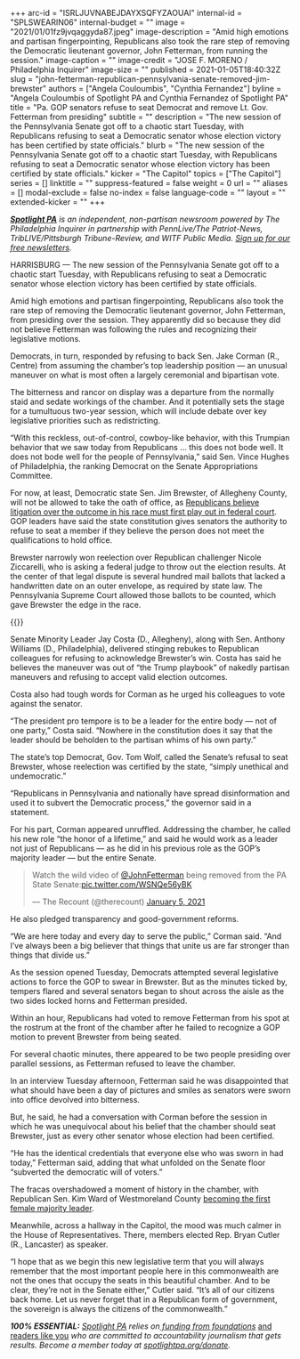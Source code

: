 +++
arc-id = "ISRLJUVNABEJDAYXSQFYZAOUAI"
internal-id = "SPLSWEARIN06"
internal-budget = ""
image = "2021/01/01fz9jvqaggyda87.jpeg"
image-description = "Amid high emotions and partisan fingerpointing, Republicans also took the rare step of removing the Democratic lieutenant governor, John Fetterman, from running the session."
image-caption = ""
image-credit = "JOSE F. MORENO / Philadelphia Inquirer"
image-size = ""
published = 2021-01-05T18:40:32Z
slug = "john-fetterman-republican-pennsylvania-senate-removed-jim-brewster"
authors = ["Angela Couloumbis", "Cynthia Fernandez"]
byline = "Angela Couloumbis of Spotlight PA and Cynthia Fernandez of Spotlight PA"
title = "Pa. GOP senators refuse to seat Democrat and remove Lt. Gov. Fetterman from presiding"
subtitle = ""
description = "The new session of the Pennsylvania Senate got off to a chaotic start Tuesday, with Republicans refusing to seat a Democratic senator whose election victory has been certified by state officials."
blurb = "The new session of the Pennsylvania Senate got off to a chaotic start Tuesday, with Republicans refusing to seat a Democratic senator whose election victory has been certified by state officials."
kicker = "The Capitol"
topics = ["The Capitol"]
series = []
linktitle = ""
suppress-featured = false
weight = 0
url = ""
aliases = []
modal-exclude = false
no-index = false
language-code = ""
layout = ""
extended-kicker = ""
+++

<a href="https://www.spotlightpa.org/"><i><b>Spotlight PA</b></i></a><i> is an independent, non-partisan newsroom powered by The Philadelphia Inquirer in partnership with PennLive/The Patriot-News, TribLIVE/Pittsburgh Tribune-Review, and WITF Public Media. </i><a href="https://www.spotlightpa.org/newsletters"><i>Sign up for our free newsletters</i></a><i>.</i>

HARRISBURG — The new session of the Pennsylvania Senate got off to a chaotic start Tuesday, with Republicans refusing to seat a Democratic senator whose election victory has been certified by state officials.

Amid high emotions and partisan fingerpointing, Republicans also took the rare step of removing the Democratic lieutenant governor, John Fetterman, from presiding over the session. They apparently did so because they did not believe Fetterman was following the rules and recognizing their legislative motions.

Democrats, in turn, responded by refusing to back Sen. Jake Corman (R., Centre) from assuming the chamber’s top leadership position — an unusual maneuver on what is most often a largely ceremonial and bipartisan vote.

The bitterness and rancor on display was a departure from the normally staid and sedate workings of the chamber. And it potentially sets the stage for a tumultuous two-year session, which will include debate over key legislative priorities such as redistricting.

<script src="https://www.spotlightpa.org/embed.js" async></script><div data-spl-embed-version="1" data-spl-src="https://www.spotlightpa.org/embeds/newsletter/"></div>

“With this reckless, out-of-control, cowboy-like behavior, with this Trumpian behavior that we saw today from Republicans … this does not bode well. It does not bode well for the people of Pennsylvania,” said Sen. Vince Hughes of Philadelphia, the ranking Democrat on the Senate Appropriations Committee.

For now, at least, Democratic state Sen. Jim Brewster, of Allegheny County, will not be allowed to take the oath of office, as <a href="https://www.spotlightpa.org/news/2021/01/jim-brewster-pennsylvania-senate-gop-refuse-to-seat-nicole-ziccarelli/">Republicans believe litigation over the outcome in his race must first play out in federal court</a>. GOP leaders have said the state constitution gives senators the authority to refuse to seat a member if they believe the person does not meet the qualifications to hold office.

Brewster narrowly won reelection over Republican challenger Nicole Ziccarelli, who is asking a federal judge to throw out the election results. At the center of that legal dispute is several hundred mail ballots that lacked a handwritten date on an outer envelope, as required by state law. The Pennsylvania Supreme Court allowed those ballots to be counted, which gave Brewster the edge in the race.

{{<picture src="external/qe7c4pat66z3zm1b9vvpfxem00.jpeg" description="Lt. Gov. John Fetterman (center) confers with Senate Secretary Megan Martin (right), as Sen. Jake Corman (front, center), takes over the session to conduct a vote to remove Fetterman from residing over the session in Harrisburg on Tuesday, Jan. 5, 2021. Bobby Maggio, Fetterman’s chief of staff, stands to the left." caption="Lt. Gov. John Fetterman (center) confers with Senate Secretary Megan Martin (right), as Sen. Jake Corman (front, center), takes over the session to conduct a vote to remove Fetterman from residing over the session in Harrisburg on Tuesday, Jan. 5, 2021. Bobby Maggio, Fetterman’s chief of staff, stands to the left." credit="PA General Assembly">}} 

Senate Minority Leader Jay Costa (D., Allegheny), along with Sen. Anthony Williams (D., Philadelphia), delivered stinging rebukes to Republican colleagues for refusing to acknowledge Brewster’s win. Costa has said he believes the maneuver was out of “the Trump playbook” of nakedly partisan maneuvers and refusing to accept valid election outcomes.

Costa also had tough words for Corman as he urged his colleagues to vote against the senator.

“The president pro tempore is to be a leader for the entire body — not of one party,” Costa said. “Nowhere in the constitution does it say that the leader should be beholden to the partisan whims of his own party.”

The state’s top Democrat, Gov. Tom Wolf, called the Senate’s refusal to seat Brewster, whose reelection was certified by the state, “simply unethical and undemocratic.”

“Republicans in Pennsylvania and nationally have spread disinformation and used it to subvert the Democratic process,” the governor said in a statement.

For his part, Corman appeared unruffled. Addressing the chamber, he called his new role “the honor of a lifetime,” and said he would work as a leader not just of Republicans — as he did in his previous role as the GOP’s majority leader — but the entire Senate.

<blockquote class="twitter-tweet" data-conversation="none"><p lang="en" dir="ltr">Watch the wild video of <a href="https://twitter.com/JohnFetterman?ref_src=twsrc%5Etfw">@JohnFetterman</a> being removed from the PA State Senate:<a href="https://t.co/WSNQe56yBK">pic.twitter.com/WSNQe56yBK</a></p>&mdash; The Recount (@therecount) <a href="https://twitter.com/therecount/status/1346556551558008832?ref_src=twsrc%5Etfw">January 5, 2021</a></blockquote> <script async src="https://platform.twitter.com/widgets.js" charset="utf-8"></script>

He also pledged transparency and good-government reforms.

“We are here today and every day to serve the public,” Corman said. “And I’ve always been a big believer that things that unite us are far stronger than things that divide us.”

As the session opened Tuesday, Democrats attempted several legislative actions to force the GOP to swear in Brewster. But as the minutes ticked by, tempers flared and several senators began to shout across the aisle as the two sides locked horns and Fetterman presided.

Within an hour, Republicans had voted to remove Fetterman from his spot at the rostrum at the front of the chamber after he failed to recognize a GOP motion to prevent Brewster from being seated.

For several chaotic minutes, there appeared to be two people presiding over parallel sessions, as Fetterman refused to leave the chamber.

In an interview Tuesday afternoon, Fetterman said he was disappointed that what should have been a day of pictures and smiles as senators were sworn into office devolved into bitterness.

<script src="https://www.spotlightpa.org/embed.js" async></script><div data-spl-embed-version="1" data-spl-src="https://www.spotlightpa.org/embeds/donate/?teaser_text=Spotlight%20PA%20provides%20essential%2C%20public-service%20journalism%20thanks%20to%20readers%20like%20you.%20Help%20us%20continue%20that%20work."></div>

But, he said, he had a conversation with Corman before the session in which he was unequivocal about his belief that the chamber should seat Brewster, just as every other senator whose election had been certified.

“He has the identical credentials that everyone else who was sworn in had today,” Fetterman said, adding that what unfolded on the Senate floor “subverted the democratic will of voters.”

The fracas overshadowed a moment of history in the chamber, with Republican Sen. Kim Ward of Westmoreland County <a href="https://www.spotlightpa.org/news/2020/11/pennsylvania-legislature-women-leaders-history-divided-government/" target=_blank>becoming the first female majority leader</a>.

Meanwhile, across a hallway in the Capitol, the mood was much calmer in the House of Representatives. There, members elected Rep. Bryan Cutler (R., Lancaster) as speaker.

“I hope that as we begin this new legislative term that you will always remember that the most important people here in this commonwealth are not the ones that occupy the seats in this beautiful chamber. And to be clear, they’re not in the Senate either,” Cutler said. “It’s all of our citizens back home. Let us never forget that in a Republican form of government, the sovereign is always the citizens of the commonwealth.”

<i><b>100% ESSENTIAL:</b></i><i> </i><a href="https://www.spotlightpa.org/"><i>Spotlight PA</i></a><i> relies on</i><a href="https://www.spotlightpa.org/support"><i> funding from foundations</i></a><i> </i><a href="https://www.spotlightpa.org/support">and readers like you</a><i> who are committed to accountability journalism that gets results. Become a member today at </i><a href="/donate?campaign=701Dn000000YgovIAC"><i>spotlightpa.org/donate</i></a><i>.</i>
